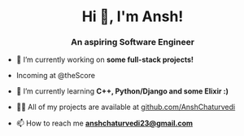 <h1 align="center">Hi 👋, I'm Ansh!</h1>
<h3 align="center">An aspiring Software Engineer</h3>

- 🔭 I’m currently working on **some full-stack projects!**

- Incoming at @theScore

- 🌱 I’m currently learning **C++, Python/Django and some Elixir :)**

- 👨‍💻 All of my projects are available at [github.com/AnshChaturvedi](github.com/AnshChaturvedi)

- 📫 How to reach me **anshchaturvedi23@gmail.com**
